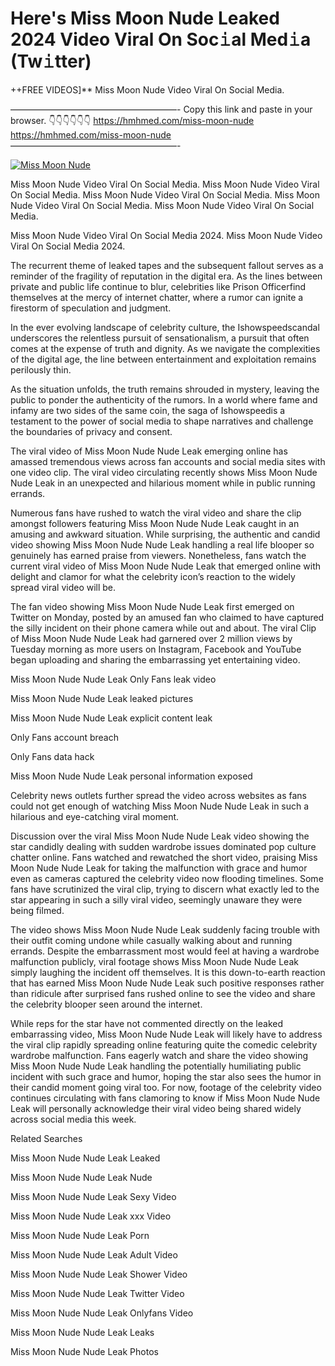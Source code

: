 # Here's Miss Moon Nude Leaked 2024 Video Viral On Soc𝚒al Med𝚒a (Tw𝚒tter)

++FREE VIDEOS]** Miss Moon Nude Video Viral On Social Media.

———————————————————-
Copy this link and paste in your browser.
👇👇👇👇👇👇
https://hmhmed.com/miss-moon-nude
https://hmhmed.com/miss-moon-nude
———————————————————-

[![Miss Moon Nude](https://i.imgur.com/dJHk4Zq.gif)](https://hmhmed.com/miss-moon-nude)

Miss Moon Nude Video Viral On Social Media. Miss Moon Nude Video Viral On Social Media. Miss Moon Nude Video Viral On Social Media. Miss Moon Nude Video Viral On Social Media. Miss Moon Nude Video Viral On Social Media.

Miss Moon Nude Video Viral On Social Media 2024. Miss Moon Nude Video Viral On Social Media 2024.

The recurrent theme of leaked tapes and the subsequent fallout serves as a reminder of the fragility of reputation in the digital era. As the lines between private and public life continue to blur, celebrities like Prison Officerfind themselves at the mercy of internet chatter, where a rumor can ignite a firestorm of speculation and judgment.

In the ever evolving landscape of celebrity culture, the Ishowspeedscandal underscores the relentless pursuit of sensationalism, a pursuit that often comes at the expense of truth and dignity. As we navigate the complexities of the digital age, the line between entertainment and exploitation remains perilously thin.

As the situation unfolds, the truth remains shrouded in mystery, leaving the public to ponder the authenticity of the rumors. In a world where fame and infamy are two sides of the same coin, the saga of Ishowspeedis a testament to the power of social media to shape narratives and challenge the boundaries of privacy and consent.

The viral video of Miss Moon Nude Nude Leak emerging online has amassed tremendous views across fan accounts and social media sites with one video clip. The viral video circulating recently shows Miss Moon Nude Nude Leak in an unexpected and hilarious moment while in public running errands.

Numerous fans have rushed to watch the viral video and share the clip amongst followers featuring Miss Moon Nude Nude Leak caught in an amusing and awkward situation. While surprising, the authentic and candid video showing Miss Moon Nude Nude Leak handling a real life blooper so genuinely has earned praise from viewers. Nonetheless, fans watch the current viral video of Miss Moon Nude Nude Leak that emerged online with delight and clamor for what the celebrity icon’s reaction to the widely spread viral video will be.

The fan video showing Miss Moon Nude Nude Leak first emerged on Twitter on Monday, posted by an amused fan who claimed to have captured the silly incident on their phone camera while out and about. The viral Clip of Miss Moon Nude Nude Leak had garnered over 2 million views by Tuesday morning as more users on Instagram, Facebook and YouTube began uploading and sharing the embarrassing yet entertaining video.

Miss Moon Nude Nude Leak Only Fans leak video

Miss Moon Nude Nude Leak leaked pictures

Miss Moon Nude Nude Leak explicit content leak

Only Fans account breach

Only Fans data hack

Miss Moon Nude Nude Leak personal information exposed

Celebrity news outlets further spread the video across websites as fans could not get enough of watching Miss Moon Nude Nude Leak in such a hilarious and eye-catching viral moment.

Discussion over the viral Miss Moon Nude Nude Leak video showing the star candidly dealing with sudden wardrobe issues dominated pop culture chatter online. Fans watched and rewatched the short video, praising Miss Moon Nude Nude Leak for taking the malfunction with grace and humor even as cameras captured the celebrity video now flooding timelines. Some fans have scrutinized the viral clip, trying to discern what exactly led to the star appearing in such a silly viral video, seemingly unaware they were being filmed.

The video shows Miss Moon Nude Nude Leak suddenly facing trouble with their outfit coming undone while casually walking about and running errands. Despite the embarrassment most would feel at having a wardrobe malfunction publicly, viral footage shows Miss Moon Nude Nude Leak simply laughing the incident off themselves. It is this down-to-earth reaction that has earned Miss Moon Nude Nude Leak such positive responses rather than ridicule after surprised fans rushed online to see the video and share the celebrity blooper seen around the internet.

While reps for the star have not commented directly on the leaked embarrassing video, Miss Moon Nude Nude Leak will likely have to address the viral clip rapidly spreading online featuring quite the comedic celebrity wardrobe malfunction. Fans eagerly watch and share the video showing Miss Moon Nude Nude Leak handling the potentially humiliating public incident with such grace and humor, hoping the star also sees the humor in their candid moment going viral too. For now, footage of the celebrity video continues circulating with fans clamoring to know if Miss Moon Nude Nude Leak will personally acknowledge their viral video being shared widely across social media this week.

Related Searches

Miss Moon Nude Nude Leak Leaked

Miss Moon Nude Nude Leak Nude

Miss Moon Nude Nude Leak Sexy Video

Miss Moon Nude Nude Leak xxx Video

Miss Moon Nude Nude Leak Porn

Miss Moon Nude Nude Leak Adult Video

Miss Moon Nude Nude Leak Shower Video

Miss Moon Nude Nude Leak Twitter Video

Miss Moon Nude Nude Leak Onlyfans Video

Miss Moon Nude Nude Leak Leaks

Miss Moon Nude Nude Leak Photos